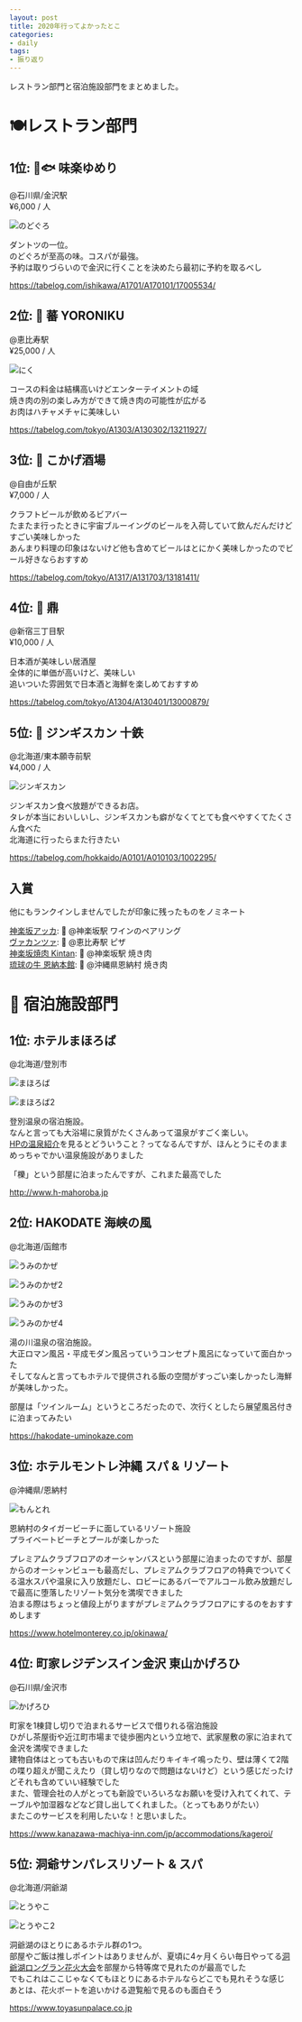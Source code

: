 ```yaml
---
layout: post
title: 2020年行ってよかったとこ
categories:
- daily
tags:
- 振り返り
---
```


レストラン部門と宿泊施設部門をまとめました。

# 🍽レストラン部門
## 1位: 🍶🐟 味楽ゆめり
@石川県/金沢駅  
¥6,000 / 人

![のどぐろ](/images/posts/2020-12-31-best-restaurant/rest-1.jpg)

ダントツの一位。  
のどぐろが至高の味。コスパが最強。  
予約は取りづらいので金沢に行くことを決めたら最初に予約を取るべし

https://tabelog.com/ishikawa/A1701/A170101/17005534/

## 2位: 🥩 蕃 YORONIKU
@恵比寿駅  
¥25,000 / 人

![にく](/images/posts/2020-12-31-best-restaurant/rest-2.jpg)

コースの料金は結構高いけどエンターテイメントの域  
焼き肉の別の楽しみ方ができて焼き肉の可能性が広がる  
お肉はハチャメチャに美味しい

https://tabelog.com/tokyo/A1303/A130302/13211927/

## 3位: 🍻 こかげ酒場
@自由が丘駅  
¥7,000 / 人

クラフトビールが飲めるビアバー  
たまたま行ったときに宇宙ブルーイングのビールを入荷していて飲んだんだけどすごい美味しかった  
あんまり料理の印象はないけど他も含めてビールはとにかく美味しかったのでビール好きならおすすめ

https://tabelog.com/tokyo/A1317/A131703/13181411/

## 4位: 🍶 鼎
@新宿三丁目駅  
¥10,000 / 人

日本酒が美味しい居酒屋  
全体的に単価が高いけど、美味しい  
追いついた雰囲気で日本酒と海鮮を楽しめておすすめ

https://tabelog.com/tokyo/A1304/A130401/13000879/

## 5位: 🐑 ジンギスカン 十鉄
@北海道/東本願寺前駅  
¥4,000 / 人

![ジンギスカン](/images/posts/2020-12-31-best-restaurant/rest-5.jpg)

ジンギスカン食べ放題ができるお店。  
タレが本当においしいし、ジンギスカンも癖がなくてとても食べやすくてたくさん食べた  
北海道に行ったらまた行きたい

https://tabelog.com/hokkaido/A0101/A010103/1002295/

## 入賞
他にもランクインしませんでしたが印象に残ったものをノミネート

[神楽坂アッカ](https://tabelog.com/tokyo/A1309/A130905/13216288/): 🍷 @神楽坂駅 ワインのペアリング   
[ヴァカンツァ](https://tabelog.com/tokyo/A1303/A130302/13007135/): 🍕 @恵比寿駅 ピザ  
[神楽坂焼肉 Kintan](https://tabelog.com/tokyo/A1309/A130905/13205332/): 🥩 @神楽坂駅 焼き肉  
[琉球の牛 恩納本館](https://tabelog.com/okinawa/A4703/A470303/47000637/): 🥩 @沖縄県恩納村 焼き肉

# 🏨 宿泊施設部門

## 1位: ホテルまほろば
@北海道/登別市

![まほろば](/images/posts/2020-12-31-best-restaurant/hotel-1-1.jpg)

![まほろば2](/images/posts/2020-12-31-best-restaurant/hotel-1-2.jpg)

登別温泉の宿泊施設。  
なんと言っても大浴場に泉質がたくさんあって温泉がすごく楽しい。  
[HPの温泉紹介](http://www.h-mahoroba.jp/spa/)を見るとどういうこと？ってなるんですが、ほんとうにそのままめっちゃでかい温泉施設がありました  

「櫟」という部屋に泊まったんですが、これまた最高でした

http://www.h-mahoroba.jp

## 2位: HAKODATE 海峡の風
@北海道/函館市

![うみのかぜ](/images/posts/2020-12-31-best-restaurant/hotel-2-1.jpg)

![うみのかぜ2](/images/posts/2020-12-31-best-restaurant/hotel-2-2.jpg)

![うみのかぜ3](/images/posts/2020-12-31-best-restaurant/hotel-2-3.jpg)

![うみのかぜ4](/images/posts/2020-12-31-best-restaurant/hotel-2-4.jpg)

湯の川温泉の宿泊施設。  
大正ロマン風呂・平成モダン風呂っていうコンセプト風呂になっていて面白かった  
そしてなんと言ってもホテルで提供される飯の空間がすっごい楽しかったし海鮮が美味しかった。  

部屋は「ツインルーム」というところだったので、次行くとしたら展望風呂付きに泊まってみたい

https://hakodate-uminokaze.com

## 3位: ホテルモントレ沖縄 スパ & リゾート
@沖縄県/恩納村

![もんとれ](/images/posts/2020-12-31-best-restaurant/hotel-3.jpg)

恩納村のタイガービーチに面しているリゾート施設  
プライベートビーチとプールが楽しかった  

プレミアムクラブフロアのオーシャンバスという部屋に泊まったのですが、部屋からのオーシャンビューも最高だし、プレミアムクラブフロアの特典でついてくる温水スパや温泉に入り放題だし、ロビーにあるバーでアルコール飲み放題だしで最高に堕落したリゾート気分を満喫できました  
泊まる際はちょっと値段上がりますがプレミアムクラブフロアにするのをおすすめします

https://www.hotelmonterey.co.jp/okinawa/

## 4位: 町家レジデンスイン金沢 東山かげろひ
@石川県/金沢市

![かげろひ](/images/posts/2020-12-31-best-restaurant/hotel-4.jpg)

町家を1棟貸し切りで泊まれるサービスで借りれる宿泊施設  
ひがし茶屋街や近江町市場まで徒歩圏内という立地で、武家屋敷の家に泊まれて金沢を満喫できました  
建物自体はとっても古いもので床は凹んだりキイキイ鳴ったり、壁は薄くて2階の喋り超えが聞こえたり（貸し切りなので問題はないけど）という感じだったけどそれも含めていい経験でした  
また、管理会社の人がとっても新設でいろいろなお願いを受け入れてくれて、テーブルや加湿器などなど貸し出してくれました。（とってもありがたい）  
またこのサービスを利用したいな！と思いました。

https://www.kanazawa-machiya-inn.com/jp/accommodations/kageroi/

## 5位: 洞爺サンパレスリゾート & スパ
@北海道/洞爺湖

![とうやこ](/images/posts/2020-12-31-best-restaurant/hotel-5-1.jpg)

![とうやこ2](/images/posts/2020-12-31-best-restaurant/hotel-5-2.jpg)

洞爺湖のほとりにあるホテル群の1つ。  
部屋やご飯は推しポイントはありませんが、夏頃に4ヶ月くらい毎日やってる[洞爺湖ロングラン花火大会](https://www.laketoya.com/event/fireworks/)を部屋から特等席で見れたのが最高でした  
でもこれはここじゃなくてもほとりにあるホテルならどこでも見れそうな感じ  
あとは、花火ボートを追いかける遊覧船で見るのも面白そう

https://www.toyasunpalace.co.jp
